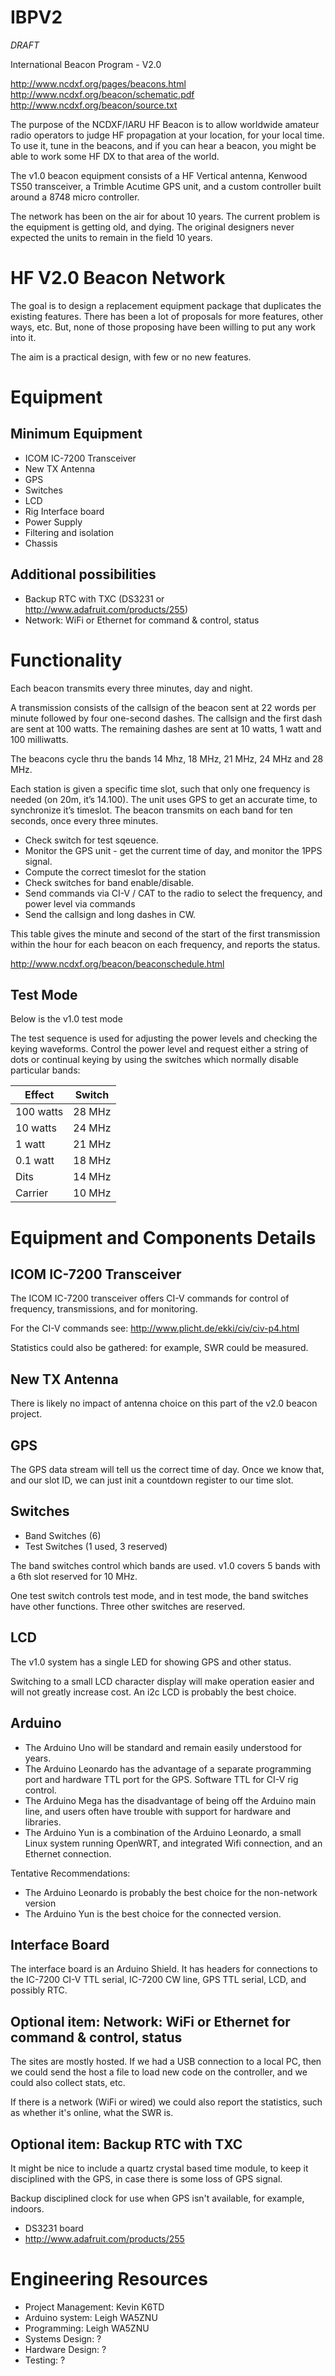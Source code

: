 IBPV2
=====

*DRAFT*

International Beacon Program - V2.0

http://www.ncdxf.org/pages/beacons.html
http://www.ncdxf.org/beacon/schematic.pdf
http://www.ncdxf.org/beacon/source.txt

The purpose of the NCDXF/IARU HF Beacon is to allow worldwide amateur
radio operators to judge HF propagation at your location, for your
local time.  To use it, tune in the beacons, and if you can hear a
beacon, you might be able to work some HF DX to that area of the
world.

The v1.0 beacon equipment consists of a HF Vertical antenna, Kenwood TS50
transceiver, a Trimble Acutime GPS unit, and a custom controller built
around a 8748 micro controller.

The network has been on the air for about 10 years. The current
problem is the equipment is getting old, and dying.  The original
designers never expected the units to remain in the field 10 years.

# HF V2.0 Beacon Network 

The goal is to design a replacement equipment package that duplicates
the existing features.  There has been a lot of proposals for more
features, other ways, etc.  But, none of those proposing have been
willing to put any work into it.

The aim is a practical design, with few or no new features.




# Equipment 

## Minimum Equipment
- ICOM IC-7200 Transceiver
- New TX Antenna
- GPS
- Switches
- LCD
- Rig Interface board
- Power Supply
- Filtering and isolation
- Chassis

## Additional possibilities
- Backup RTC with TXC (DS3231 or http://www.adafruit.com/products/255)
- Network: WiFi or Ethernet for command & control, status

# Functionality 

Each beacon transmits every three minutes, day and night.

A transmission consists of the callsign of the beacon sent at 22 words
per minute followed by four one-second dashes. The callsign and the
first dash are sent at 100 watts. The remaining dashes are sent at 10
watts, 1 watt and 100 milliwatts.

The beacons cycle thru the bands 14 Mhz, 18 MHz, 21 MHz, 24 MHz and 28 MHz.

Each station is given a specific time slot, such that only one
frequency is needed (on 20m, it’s 14.100).  The unit uses GPS to get
an accurate time, to synchronize it’s timeslot.  The beacon transmits
on each band for ten seconds, once every three minutes.

- Check switch for test sqeuence.
- Monitor the GPS unit - get the current time of day, and monitor the 1PPS signal.  
- Compute the correct timeslot for the station
- Check switches for band enable/disable.
- Send commands via  CI-V / CAT to the radio to select the frequency, and power level via commands
- Send the callsign and long dashes in CW.

This table gives the minute and second of the start of the first
transmission within the hour for each beacon on each frequency, and
reports the status.

http://www.ncdxf.org/beacon/beaconschedule.html

## Test Mode

Below is the v1.0 test mode

The test sequence is used for adjusting the power levels and checking
the keying waveforms.  Control the power level and request
either a string of dots or continual keying by using the switches
which normally disable particular bands:

| Effect    | Switch  |
| --------- | ------- |
| 100 watts | 28 MHz  |
| 10 watts  | 24 MHz  |
| 1 watt    | 21 MHz  |
| 0.1 watt  | 18 MHz  |
| Dits      | 14 MHz  |
| Carrier   | 10 MHz  |


# Equipment and Components Details 

## ICOM IC-7200 Transceiver

The ICOM IC-7200 transceiver offers CI-V commands for control of frequency, transmissions, and for monitoring.

For the CI-V commands see: http://www.plicht.de/ekki/civ/civ-p4.html

Statistics could also be gathered: for example, SWR could be measured.

## New TX Antenna

There is likely no impact of antenna choice on this part of the v2.0 beacon project.

## GPS

The GPS data stream will tell us the correct time of day.  Once we
know that, and our slot ID, we can just init a countdown register to
our time slot.

## Switches

- Band Switches (6)
- Test Switches (1 used, 3 reserved)

The band switches control which bands are used.  v1.0 covers 5 bands
with a 6th slot reserved for 10 MHz.

One test switch controls test mode, and in test mode, the band switches
have other functions.  Three other switches are reserved.

## LCD

The v1.0 system has a single LED for showing GPS and other status.

Switching to a small LCD character display will make operation easier
and will not greatly increase cost.  An i2c LCD is probably the best
choice.

## Arduino

- The Arduino Uno will be standard and remain easily understood for years.
- The Arduino Leonardo has the advantage of a separate programming port and hardware TTL port for the GPS.  Software TTL for CI-V rig control.
- The Arduino Mega has the disadvantage of being off the Arduino main line, and users often have trouble with support for hardware and libraries.
- The Arduino Yun is a combination of the Arduino Leonardo, a small Linux system running OpenWRT, and integrated Wifi connection, and an Ethernet connection.

Tentative Recommendations:
- The Arduino Leonardo is probably the best choice for the non-network version
- The Arduino Yun is the best choice for the connected version.

## Interface Board

The interface board is an Arduino Shield.  It has headers for
connections to the IC-7200 CI-V TTL serial, IC-7200 CW line, GPS TTL
serial, LCD, and possibly RTC.

## Optional item: Network: WiFi or Ethernet for command & control, status

The sites are mostly hosted.  If we had a USB connection to a local
PC, then we could send the host a file to load new code on the
controller, and we could also collect stats, etc.

If there is a network (WiFi or wired) we could also report the statistics,
such as whether it's online, what the SWR is.

## Optional item: Backup RTC with TXC

It might be nice to include a quartz crystal based time module, to
keep it disciplined with the GPS, in case there is some loss of GPS
signal.

Backup disciplined clock for use when GPS isn't available, for example, indoors.

- DS3231 board
- http://www.adafruit.com/products/255

# Engineering Resources 

- Project Management: Kevin K6TD
- Arduino system: Leigh WA5ZNU
- Programming: Leigh WA5ZNU
- Systems Design: ?
- Hardware Design: ?
- Testing: ?
